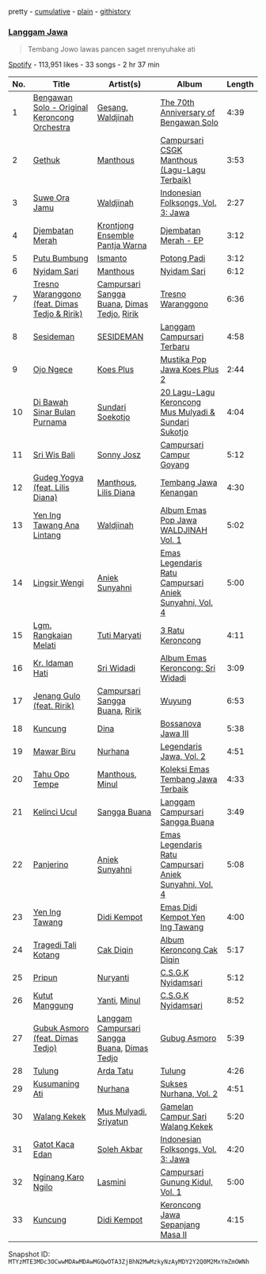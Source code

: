 pretty - [cumulative](/playlists/cumulative/37i9dQZF1DWWGlTStsnvnj.md) - [plain](/playlists/plain/37i9dQZF1DWWGlTStsnvnj) - [githistory](https://github.githistory.xyz/mackorone/spotify-playlist-archive/blob/main/playlists/plain/37i9dQZF1DWWGlTStsnvnj)

### [Langgam Jawa](https://open.spotify.com/playlist/37i9dQZF1DWWGlTStsnvnj)

> Tembang Jowo lawas pancen saget nrenyuhake ati

[Spotify](https://open.spotify.com/user/spotify) - 113,951 likes - 33 songs - 2 hr 37 min

| No. | Title | Artist(s) | Album | Length |
|---|---|---|---|---|
| 1 | [Bengawan Solo \- Original Keroncong Orchestra](https://open.spotify.com/track/7KMT2ZmthqYSnBzeJKZMtQ) | [Gesang](https://open.spotify.com/artist/18hMpGu48kBPQyGARDjqkY), [Waldjinah](https://open.spotify.com/artist/5YT20xTlcZCBOKpJ0qaceh) | [The 70th Anniversary of Bengawan Solo](https://open.spotify.com/album/0p5wFCsaKKKHn2YbPCr3NX) | 4:39 |
| 2 | [Gethuk](https://open.spotify.com/track/5Fl0tKlKDPrgsU190oFq2R) | [Manthous](https://open.spotify.com/artist/6Jydsfdvw8nO0NJDL8Mycn) | [Campursari CSGK Manthous \(Lagu\-Lagu Terbaik\)](https://open.spotify.com/album/1NyRCiMcSUdz0YKKU7qsqE) | 3:53 |
| 3 | [Suwe Ora Jamu](https://open.spotify.com/track/6aTh3lfCtOGeYg1WYdzMXB) | [Waldjinah](https://open.spotify.com/artist/5YT20xTlcZCBOKpJ0qaceh) | [Indonesian Folksongs, Vol\. 3: Jawa](https://open.spotify.com/album/6UVOzURBACpJd5v9YJuenq) | 2:27 |
| 4 | [Djembatan Merah](https://open.spotify.com/track/5QqSZoKTfEn4zKLotCGw5U) | [Krontjong Ensemble Pantja Warna](https://open.spotify.com/artist/1APfSsXt4JByIzMVlVenV9) | [Djembatan Merah \- EP](https://open.spotify.com/album/5ntowqlsWG4Ubb6itS66YM) | 3:12 |
| 5 | [Putu Bumbung](https://open.spotify.com/track/00LRNmdfV6gU9kQLWU54XS) | [Ismanto](https://open.spotify.com/artist/1xRq6CIIiUA5xDnA9uNt89) | [Potong Padi](https://open.spotify.com/album/4x3uhJG8kanuCai1CUZq0b) | 3:12 |
| 6 | [Nyidam Sari](https://open.spotify.com/track/1bh7hzKh2wgW4YdBX39jS0) | [Manthous](https://open.spotify.com/artist/6Jydsfdvw8nO0NJDL8Mycn) | [Nyidam Sari](https://open.spotify.com/album/0PzDXUeBIh2GKIx4i2dZ5a) | 6:12 |
| 7 | [Tresno Waranggono \(feat\. Dimas Tedjo & Ririk\)](https://open.spotify.com/track/5YBxUUuoJJMDMUsNXnKM4K) | [Campursari Sangga Buana](https://open.spotify.com/artist/3vzL5Lh8QtWRE2JIvAeerl), [Dimas Tedjo](https://open.spotify.com/artist/7fYeWW12JYNs9Q0NNeNQfw), [Ririk](https://open.spotify.com/artist/4IRcdXzVnitoIfqxpTEY5b) | [Tresno Waranggono](https://open.spotify.com/album/1ScGtZUbpAPldwhs51shzJ) | 6:36 |
| 8 | [Sesideman](https://open.spotify.com/track/54WzEPk5jj1HksfjZIecFg) | [SESIDEMAN](https://open.spotify.com/artist/1n9pyYhDHvpqHM87XafxNJ) | [Langgam Campursari Terbaru](https://open.spotify.com/album/7ef0UrcSwgXxZc14vFUeAK) | 4:58 |
| 9 | [Ojo Ngece](https://open.spotify.com/track/5KKw46Zn88G7ONXNStBVdx) | [Koes Plus](https://open.spotify.com/artist/01qO0VcjpvkpAyrnYuz4bu) | [Mustika Pop Jawa Koes Plus 2](https://open.spotify.com/album/6Q7sm6Jcv98IxhB4TxK6MT) | 2:44 |
| 10 | [Di Bawah Sinar Bulan Purnama](https://open.spotify.com/track/3VaEcF8qbzZVlTBMg22nJ1) | [Sundari Soekotjo](https://open.spotify.com/artist/1IuDMRAhrGICHG8k5vxAOd) | [20 Lagu\-Lagu Keroncong Mus Mulyadi & Sundari Sukotjo](https://open.spotify.com/album/3K6MNZIM3hOYuBIgIqA84D) | 4:04 |
| 11 | [Sri Wis Bali](https://open.spotify.com/track/1PC3bOb6wFFBbh2rV22Z2H) | [Sonny Josz](https://open.spotify.com/artist/5yapZ4C6jBYI1hpkzrDp3A) | [Campursari Campur Goyang](https://open.spotify.com/album/5q8cx91MlrVeyq8M7hoInp) | 5:12 |
| 12 | [Gudeg Yogya \(feat\. Lilis Diana\)](https://open.spotify.com/track/2SgDeaOv1QZQXyPu2n7sPL) | [Manthous](https://open.spotify.com/artist/6Jydsfdvw8nO0NJDL8Mycn), [Lilis Diana](https://open.spotify.com/artist/4sSTofPgVFn2NKi9rMT0wX) | [Tembang Jawa Kenangan](https://open.spotify.com/album/263b3G7UzygOZFCufxjeLj) | 4:30 |
| 13 | [Yen Ing Tawang Ana Lintang](https://open.spotify.com/track/5xb4N5tuOUiMUKBpXjz24L) | [Waldjinah](https://open.spotify.com/artist/5YT20xTlcZCBOKpJ0qaceh) | [Album Emas Pop Jawa WALDJINAH Vol\. 1](https://open.spotify.com/album/3f8EroNL1dc01rF1bcenF9) | 5:02 |
| 14 | [Lingsir Wengi](https://open.spotify.com/track/2UEsnTotIckTJogkzyxzs6) | [Aniek Sunyahni](https://open.spotify.com/artist/5sc7I3orxiNDHXrwRxq6g6) | [Emas Legendaris Ratu Campursari Aniek Sunyahni, Vol\. 4](https://open.spotify.com/album/3jTmE4Rua2H5kPYD7P5WHa) | 5:00 |
| 15 | [Lgm\. Rangkaian Melati](https://open.spotify.com/track/6MOYiLhv1H67v7UWdfZb6x) | [Tuti Maryati](https://open.spotify.com/artist/62DEg5GSzqVFYqYGccks4q) | [3 Ratu Keroncong](https://open.spotify.com/album/6JhOJJzBNX2wkgYnsLDrlL) | 4:11 |
| 16 | [Kr\. Idaman Hati](https://open.spotify.com/track/0UXEGBqp5CmoLBekkF597g) | [Sri Widadi](https://open.spotify.com/artist/4j0a81xxwodxUdWZ3K1Hiz) | [Album Emas Keroncong: Sri Widadi](https://open.spotify.com/album/74TgG3PAC7ezyGRWlO0N6p) | 3:09 |
| 17 | [Jenang Gulo \(feat\. Ririk\)](https://open.spotify.com/track/7I8vBafZmFGozFx7HcXwJY) | [Campursari Sangga Buana](https://open.spotify.com/artist/3vzL5Lh8QtWRE2JIvAeerl), [Ririk](https://open.spotify.com/artist/4IRcdXzVnitoIfqxpTEY5b) | [Wuyung](https://open.spotify.com/album/1UsGFe1aCHvjVxZ5wEJNTI) | 6:53 |
| 18 | [Kuncung](https://open.spotify.com/track/19zdyeVe480utHdz1oJhIJ) | [Dina](https://open.spotify.com/artist/1xDaRoX2eqLbaQYoZwxX7Y) | [Bossanova Jawa III](https://open.spotify.com/album/2ft2fSwVoQCV5alFXinbUu) | 5:38 |
| 19 | [Mawar Biru](https://open.spotify.com/track/3WrHmq0olv2zrX2K77NqSS) | [Nurhana](https://open.spotify.com/artist/3tCs9Jx7lq4d6sUnqgC89r) | [Legendaris Jawa, Vol\. 2](https://open.spotify.com/album/6Xpky5HBIB4xG4zdCsOu1R) | 4:51 |
| 20 | [Tahu Opo Tempe](https://open.spotify.com/track/1LrfFAi4kGFOYS2Bd8jH2W) | [Manthous](https://open.spotify.com/artist/6Jydsfdvw8nO0NJDL8Mycn), [Minul](https://open.spotify.com/artist/1EuCnZgvCwr8bpPJHrLnf8) | [Koleksi Emas Tembang Jawa Terbaik](https://open.spotify.com/album/3ie5QTevA0vXHsbvLPSnnA) | 4:33 |
| 21 | [Kelinci Ucul](https://open.spotify.com/track/5Xj1aZqiR9FzMtv61rMHrd) | [Sangga Buana](https://open.spotify.com/artist/5ZJX5KoNo9WuUqvYV0NaIH) | [Langgam Campursari Sangga Buana](https://open.spotify.com/album/4IUmIEwpU4l0dmHimwEjQn) | 3:49 |
| 22 | [Panjerino](https://open.spotify.com/track/7s3G8xByQV5d9PUoVBgo73) | [Aniek Sunyahni](https://open.spotify.com/artist/5sc7I3orxiNDHXrwRxq6g6) | [Emas Legendaris Ratu Campursari Aniek Sunyahni, Vol\. 4](https://open.spotify.com/album/3jTmE4Rua2H5kPYD7P5WHa) | 5:08 |
| 23 | [Yen Ing Tawang](https://open.spotify.com/track/6lUr62TwZQX2IjE6bgwsIi) | [Didi Kempot](https://open.spotify.com/artist/0obaLCCWO42LOegAmHhEC4) | [Emas Didi Kempot Yen Ing Tawang](https://open.spotify.com/album/5AtrWohkzLw7bqiyuQutt1) | 4:00 |
| 24 | [Tragedi Tali Kotang](https://open.spotify.com/track/1wOTjiz4kgZjaS5vK6YEhV) | [Cak Diqin](https://open.spotify.com/artist/2bda51KRW8PwRd4DR5rSfS) | [Album Keroncong Cak Diqin](https://open.spotify.com/album/7f4wqN1xktlBKsa4QVnWBS) | 5:17 |
| 25 | [Pripun](https://open.spotify.com/track/4Iz6LnVALgKgF2wXj4TypC) | [Nuryanti](https://open.spotify.com/artist/7C4y26CZOplJK6Zyiffu1e) | [C.S.G.K Nyidamsari](https://open.spotify.com/album/44ebJ2T8nmbaKIlMBroIFw) | 5:12 |
| 26 | [Kutut Manggung](https://open.spotify.com/track/3Qe1ZdHEaD7Wxut3B15zqg) | [Yanti](https://open.spotify.com/artist/59POZKBuFaRojcWBmxnCoU), [Minul](https://open.spotify.com/artist/7dPGx2sB1cGg63QgzwMhok) | [C.S.G.K Nyidamsari](https://open.spotify.com/album/44ebJ2T8nmbaKIlMBroIFw) | 8:52 |
| 27 | [Gubuk Asmoro \(feat\. Dimas Tedjo\)](https://open.spotify.com/track/1JFJbWGWE7zdXDTLTpVbWK) | [Langgam Campursari Sangga Buana](https://open.spotify.com/artist/4GV37x7Nfxl0m3gAk0rU2J), [Dimas Tedjo](https://open.spotify.com/artist/7fYeWW12JYNs9Q0NNeNQfw) | [Gubug Asmoro](https://open.spotify.com/album/653L4zdptwCGw4KbffGG66) | 5:39 |
| 28 | [Tulung](https://open.spotify.com/track/565PueGipMUc719CembSCg) | [Arda Tatu](https://open.spotify.com/artist/0XoYout1dRTYkg5R2PI9bq) | [Tulung](https://open.spotify.com/album/29gKDTVr8V8YY2BDRWKdUV) | 4:26 |
| 29 | [Kusumaning Ati](https://open.spotify.com/track/6mKhs9ji8maPgh1yuUj8vj) | [Nurhana](https://open.spotify.com/artist/40YY92IUPsSrUfsitkWbv3) | [Sukses Nurhana, Vol\. 2](https://open.spotify.com/album/2b7tl2a7SB4dXUsLxwNA0M) | 4:51 |
| 30 | [Walang Kekek](https://open.spotify.com/track/036ARyk2seExNK6AR0sxWK) | [Mus Mulyadi](https://open.spotify.com/artist/4WnEy38kT3nojRrIlbxlu8), [Sriyatun](https://open.spotify.com/artist/1sr980Ysv9HpJHyGmGct5v) | [Gamelan Campur Sari Walang Kekek](https://open.spotify.com/album/35lvs1fRKm1AvKBkzwo6KQ) | 5:20 |
| 31 | [Gatot Kaca Edan](https://open.spotify.com/track/6zE9dgmaBMoIatA1OLRCCU) | [Soleh Akbar](https://open.spotify.com/artist/6AwrGNhIIIAzcFsutrUpBY) | [Indonesian Folksongs, Vol\. 3: Jawa](https://open.spotify.com/album/6UVOzURBACpJd5v9YJuenq) | 4:20 |
| 32 | [Nginang Karo Ngilo](https://open.spotify.com/track/3dj56ZRUvBO0z7YQ61vu6C) | [Lasmini](https://open.spotify.com/artist/3UMbszVhnTMIXvhTWrowUt) | [Campursari Gunung Kidul, Vol\. 1](https://open.spotify.com/album/0IHCBWDz3tEdf22JkMTsWg) | 5:00 |
| 33 | [Kuncung](https://open.spotify.com/track/4fjYW9wSFa9K2C7oqw2VxK) | [Didi Kempot](https://open.spotify.com/artist/0obaLCCWO42LOegAmHhEC4) | [Keroncong Jawa Sepanjang Masa II](https://open.spotify.com/album/02YmAo3rmEw5zgNgdAn81K) | 4:15 |

Snapshot ID: `MTYzMTE3MDc3OCwwMDAwMDAwMGQwOTA3ZjBhN2MwMzkyNzAyMDY2Y2Q0M2MxYmZmOWNh`
